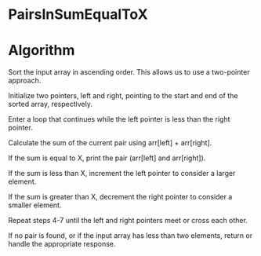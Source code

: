 # PairsInSumEqualToX

# Algorithm

Sort the input array in ascending order. This allows us to use a two-pointer approach.

Initialize two pointers, left and right, pointing to the start and end of the sorted array, respectively.

Enter a loop that continues while the left pointer is less than the right pointer.

Calculate the sum of the current pair using arr[left] + arr[right].

If the sum is equal to X, print the pair (arr[left] and arr[right]).

If the sum is less than X, increment the left pointer to consider a larger element.

If the sum is greater than X, decrement the right pointer to consider a smaller element.

Repeat steps 4-7 until the left and right pointers meet or cross each other.

If no pair is found, or if the input array has less than two elements, return or handle the appropriate response.

